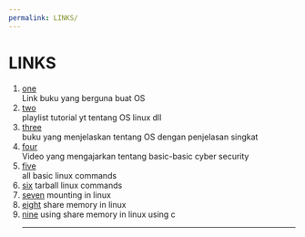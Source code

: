 ```yaml
---
permalink: LINKS/
---
```


# LINKS

1. [one](https://www.os-book.com/OS10/slide-dir/)<br>
    Link buku yang berguna buat OS
2. [two](https://os.vlsm.org/playlists/)<br>
    playlist tutorial yt tentang OS linux dll
3. [three](https://rms46.vlsm.org/2/213.pdf)<br>
    buku yang menjelaskan tentang OS dengan penjelasan singkat
4. [four](https://www.youtube.com/watch?v=U_P23SqJaDc)<br>
    Video yang mengajarkan tentang basic-basic cyber security
5. [five](https://www.javatpoint.com/linux-commands)<br>
    all basic linux commands
6. [six](https://www.geeksforgeeks.org/tar-command-linux-examples/)
    tarball linux commands
7. [seven](https://linuxize.com/post/how-to-mount-and-unmount-file-systems-in-linux/)
    mounting in linux
8. [eight](https://www.scaler.com/topics/shared-memory-linux/)
    share memory in linux 
9. [nine](https://dev.to/0xog_pg/using-shared-memory-in-linux-1p62)
    using share memory in linux using c
   <br>
   <hr>
   
